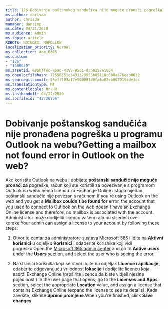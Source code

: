 ```yaml
---
title: 126 Dobivanje poštanskog sandučića nije moguće pronaći pogrešku u programu OWA?
ms.author: chrisda
author: chrisda
manager: dansimp
ms.date: 04/21/2020
ms.audience: Admin
ms.topic: article
ROBOTS: NOINDEX, NOFOLLOW
localization_priority: Normal
ms.collection: Adm_O365
ms.custom:
- "126"
- "1600020"
ms.assetid: e85bffec-e5ad-418a-8561-dab6257e1864
ms.openlocfilehash: 72556651c3431379953b05118c688a876eab0632
ms.sourcegitcommit: 55eff703a17e500681d8fa6a87eb067019ade3cc
ms.translationtype: MT
ms.contentlocale: hr-HR
ms.lasthandoff: 04/22/2020
ms.locfileid: "43720796"
---
```

# <a name="getting-a-mailbox-not-found-error-in-outlook-on-the-web"></a><span data-ttu-id="81eb0-102">Dobivanje poštanskog sandučića nije pronađena pogreška u programu Outlook na webu?</span><span class="sxs-lookup"><span data-stu-id="81eb0-102">Getting a mailbox not found error in Outlook on the web?</span></span>

<span data-ttu-id="81eb0-103">Ako koristite Outlook na webu i dobijete **poštanski sandučić nije moguće pronaći za** pogreške, račun koji ste koristili za povezivanje s programom Outlook na webu nema licencu za Exchange Online i stoga nijedan poštanski sandučić nije povezan s računom.</span><span class="sxs-lookup"><span data-stu-id="81eb0-103">If you're using Outlook on the web and you get a **Mailbox couldn't be found for** error, the account that you used to connect to Outlook on the web doesn't have an Exchange Online license and therefore, no mailbox is associated with the account.</span></span> <span data-ttu-id="81eb0-104">Administrator može dodijeliti licencu vašem računu slijedeći ove korake:</span><span class="sxs-lookup"><span data-stu-id="81eb0-104">Your admin can assign a license to your account by following these steps:</span></span>

1. <span data-ttu-id="81eb0-105">Otvorite centar za [administratore sustava Microsoft 365](https://portal.office.com/adminportal/home#/homepage) i idite na **Aktivni korisnici** u odjeljku **Korisnici** i odaberite korisnika koji vidi pogrešku.</span><span class="sxs-lookup"><span data-stu-id="81eb0-105">Open the [Microsoft 365 admin center](https://portal.office.com/adminportal/home#/homepage) and go to **Active users** under the **Users** section, and select the user who is seeing the error.</span></span>

2. <span data-ttu-id="81eb0-106">Na stranici korisnika koja se otvori idite na odjeljak **Licence i aplikacije,** odaberite odgovarajuću vrijednost **lokacije** i dodijelite licencu koja sadrži Exchange Online (proširite licencu da biste vidjeli njezine pojedinosti).</span><span class="sxs-lookup"><span data-stu-id="81eb0-106">In the user page that opens, go to the **Licenses and Apps** section, select the appropriate **Location** value, and assign a license that contains Exchange Online (expand the license to see its details).</span></span> <span data-ttu-id="81eb0-107">Kada završite, kliknite **Spremi promjene**.</span><span class="sxs-lookup"><span data-stu-id="81eb0-107">When you're finished, click **Save changes**.</span></span>
